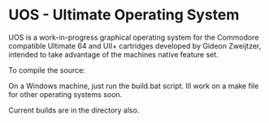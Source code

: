 # UOS - Ultimate Operating System

UOS is a work-in-progress graphical operating system for the Commodore compatible
Ultimate 64 and UII+ cartridges developed by Gideon Zweijtzer, intended to take advantage
of the machines native feature set.

To compile the source:

On a Windows machine, just run the build.bat script.  Ill work on a make file
for other operating systems soon.

Current builds are in the directory also.